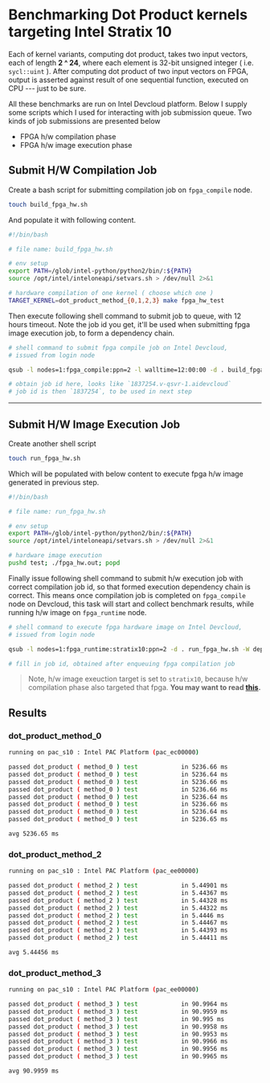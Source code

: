 # Benchmarking Dot Product kernels targeting **Intel Stratix 10**

Each of kernel variants, computing dot product, takes two input vectors, each of length **2 ^ 24**, where each element is 32-bit unsigned integer ( i.e. `sycl::uint` ). After computing dot product of two input vectors on FPGA, output is asserted against result of one sequential function, executed on CPU --- just to be sure.

All these benchmarks are run on Intel Devcloud platform. Below I supply some scripts which I used for interacting with job submission queue. Two kinds of job submissions are presented below

- FPGA h/w compilation phase
- FPGA h/w image execution phase

## Submit H/W Compilation Job

Create a bash script for submitting compilation job on `fpga_compile` node.

```bash
touch build_fpga_hw.sh
```

And populate it with following content.

```bash
#!/bin/bash

# file name: build_fpga_hw.sh

# env setup
export PATH=/glob/intel-python/python2/bin/:${PATH}
source /opt/intel/inteloneapi/setvars.sh > /dev/null 2>&1

# hardware compilation of one kernel ( choose which one )
TARGET_KERNEL=dot_product_method_{0,1,2,3} make fpga_hw_test
```

Then execute following shell command to submit job to queue, with 12 hours timeout. Note the job id you get, it'll be used when submitting fpga image execution job, to form a dependency chain.

```bash
# shell command to submit fpga compile job on Intel Devcloud,
# issued from login node

qsub -l nodes=1:fpga_compile:ppn=2 -l walltime=12:00:00 -d . build_fpga_hw.sh

# obtain job id here, looks like `1837254.v-qsvr-1.aidevcloud`
# job id is then `1837254`, to be used in next step
```

---

## Submit H/W Image Execution Job

Create another shell script

```bash
touch run_fpga_hw.sh
```

Which will be populated with below content to execute fpga h/w image generated in previous step.

```bash
#!/bin/bash

# file name: run_fpga_hw.sh

# env setup
export PATH=/glob/intel-python/python2/bin/:${PATH}
source /opt/intel/inteloneapi/setvars.sh > /dev/null 2>&1

# hardware image execution
pushd test; ./fpga_hw.out; popd
```

Finally issue following shell command to submit h/w execution job with correct compilation job id, so that formed execution dependency chain is correct. This means once compilation job is completed on `fpga_compile` node on Devcloud, this task will start and collect benchmark results, while running h/w image on `fpga_runtime` node.

```bash
# shell command to execute fpga hardware image on Intel Devcloud,
# issued from login node

qsub -l nodes=1:fpga_runtime:stratix10:ppn=2 -d . run_fpga_hw.sh -W depend=afterok:<job-id>

# fill in job id, obtained after enqueuing fpga compilation job
```

> Note, h/w image exeuction target is set to `stratix10`, because h/w compilation phase also targeted that fpga. **You may want to read [this](https://github.com/itzmeanjan/fpga-explore/blob/849c728bc9b514fa60183f45b2f58328ece3bd31/Makefile#L11-L21).**

## Results

### dot_product_method_0

```bash
running on pac_s10 : Intel PAC Platform (pac_ec00000)

passed dot_product ( method_0 ) test            in 5236.66 ms
passed dot_product ( method_0 ) test            in 5236.64 ms
passed dot_product ( method_0 ) test            in 5236.66 ms
passed dot_product ( method_0 ) test            in 5236.66 ms
passed dot_product ( method_0 ) test            in 5236.64 ms
passed dot_product ( method_0 ) test            in 5236.66 ms
passed dot_product ( method_0 ) test            in 5236.64 ms
passed dot_product ( method_0 ) test            in 5236.65 ms

avg 5236.65 ms
```

### dot_product_method_2

```bash
running on pac_s10 : Intel PAC Platform (pac_ee00000)

passed dot_product ( method_2 ) test            in 5.44901 ms
passed dot_product ( method_2 ) test            in 5.44367 ms
passed dot_product ( method_2 ) test            in 5.44328 ms
passed dot_product ( method_2 ) test            in 5.44322 ms
passed dot_product ( method_2 ) test            in 5.4446 ms
passed dot_product ( method_2 ) test            in 5.44467 ms
passed dot_product ( method_2 ) test            in 5.44393 ms
passed dot_product ( method_2 ) test            in 5.44411 ms

avg 5.44456 ms
```

### dot_product_method_3

```bash
running on pac_s10 : Intel PAC Platform (pac_ee00000)

passed dot_product ( method_3 ) test            in 90.9964 ms
passed dot_product ( method_3 ) test            in 90.9959 ms
passed dot_product ( method_3 ) test            in 90.995 ms
passed dot_product ( method_3 ) test            in 90.9958 ms
passed dot_product ( method_3 ) test            in 90.9953 ms
passed dot_product ( method_3 ) test            in 90.9966 ms
passed dot_product ( method_3 ) test            in 90.9956 ms
passed dot_product ( method_3 ) test            in 90.9965 ms

avg 90.9959 ms
```
